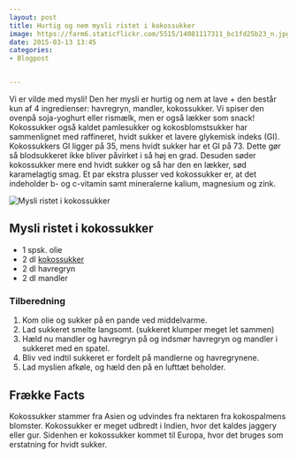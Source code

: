 ```yaml
---
layout: post
title: Hurtig og nem mysli ristet i kokossukker
image: https://farm6.staticflickr.com/5515/14081117311_bc1fd25b23_n.jpg
date: 2015-03-13 13:45
categories:
- Blogpost


---
```

Vi er vilde med mysli! Den her mysli er hurtig og nem at lave + den består kun af 4 ingredienser: havregryn, mandler, kokossukker. Vi spiser den ovenpå soja-yoghurt eller rismælk, men er også lækker som snack!
Kokossukker også kaldet pamlesukker og kokosblomstsukker har sammenlignet med raffineret, hvidt sukker et lavere glykemisk indeks (GI). Kokossukkers GI ligger på 35, mens hvidt sukker har et GI på 73. Dette gør så blodsukkeret ikke bliver påvirket i så høj en grad. Desuden søder kokossukker mere end hvidt sukker og så har den en lækker, sød karamelagtig smag. Et par ekstra plusser ved kokossukker er, at det indeholder b- og c-vitamin samt mineralerne kalium, magnesium og zink.




![Mysli ristet i kokossukker](https://farm4.staticflickr.com/3836/14346047837_96c6a93ce2_z.jpg)


## Mysli ristet i kokossukker 
- 1 spsk. olie
- 2 dl [kokossukker](http://www.urtekram.dk/produkter/foedevarer/bagning/kokossukker-oeko-280-g)
- 2 dl havregryn
- 2 dl mandler


### Tilberedning
1. Kom olie og sukker på en pande ved middelvarme. 
2. Lad sukkeret smelte langsomt. (sukkeret klumper meget let sammen) 
3. Hæld nu mandler og havregryn på og indsmør havregryn og mandler i sukkeret med en spatel.
4.  Bliv ved indtil sukkeret er fordelt på mandlerne og havregrynene.
5. Lad myslien afkøle, og hæld den på en lufttæt beholder.








## Frække Facts
Kokossukker stammer fra Asien og udvindes fra nektaren fra kokospalmens blomster. Kokossukker er meget udbredt i Indien, hvor det kaldes jaggery eller gur. Sidenhen er kokossukker kommet til Europa, hvor det bruges som erstatning for hvidt sukker. 

















